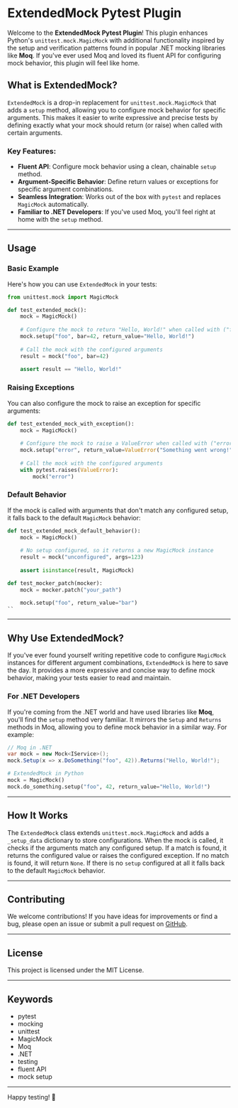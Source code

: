 # ExtendedMock Pytest Plugin

Welcome to the **ExtendedMock Pytest Plugin**! This plugin enhances Python's `unittest.mock.MagicMock` with additional functionality inspired by the setup and verification patterns found in popular .NET mocking libraries like **Moq**. If you've ever used Moq and loved its fluent API for configuring mock behavior, this plugin will feel like home.

## What is ExtendedMock?

`ExtendedMock` is a drop-in replacement for `unittest.mock.MagicMock` that adds a `setup` method, allowing you to configure mock behavior for specific arguments. This makes it easier to write expressive and precise tests by defining exactly what your mock should return (or raise) when called with certain arguments.

### Key Features:
- **Fluent API**: Configure mock behavior using a clean, chainable `setup` method.
- **Argument-Specific Behavior**: Define return values or exceptions for specific argument combinations.
- **Seamless Integration**: Works out of the box with `pytest` and replaces `MagicMock` automatically.
- **Familiar to .NET Developers**: If you've used Moq, you'll feel right at home with the `setup` method.

---

## Usage

### Basic Example

Here's how you can use `ExtendedMock` in your tests:

```python
from unittest.mock import MagicMock

def test_extended_mock():
    mock = MagicMock()
    
    # Configure the mock to return "Hello, World!" when called with ("foo", bar=42)
    mock.setup("foo", bar=42, return_value="Hello, World!")
    
    # Call the mock with the configured arguments
    result = mock("foo", bar=42)
    
    assert result == "Hello, World!"
```

### Raising Exceptions

You can also configure the mock to raise an exception for specific arguments:

```python
def test_extended_mock_with_exception():
    mock = MagicMock()
    
    # Configure the mock to raise a ValueError when called with ("error",)
    mock.setup("error", return_value=ValueError("Something went wrong!"))
    
    # Call the mock with the configured arguments
    with pytest.raises(ValueError):
        mock("error")
```

### Default Behavior

If the mock is called with arguments that don't match any configured setup, it falls back to the default `MagicMock` behavior:

```python
def test_extended_mock_default_behavior():
    mock = MagicMock()
    
    # No setup configured, so it returns a new MagicMock instance
    result = mock("unconfigured", args=123)
    
    assert isinstance(result, MagicMock)
```

```python
def test_mocker_patch(mocker):
    mock = mocker.patch("your_path")

    mock.setup("foo", return_value="bar")
``
```
---

## Why Use ExtendedMock?

If you've ever found yourself writing repetitive code to configure `MagicMock` instances for different argument combinations, `ExtendedMock` is here to save the day. It provides a more expressive and concise way to define mock behavior, making your tests easier to read and maintain.

### For .NET Developers

If you're coming from the .NET world and have used libraries like **Moq**, you'll find the `setup` method very familiar. It mirrors the `Setup` and `Returns` methods in Moq, allowing you to define mock behavior in a similar way. For example:

```csharp
// Moq in .NET
var mock = new Mock<IService>();
mock.Setup(x => x.DoSomething("foo", 42)).Returns("Hello, World!");
```

```python
# ExtendedMock in Python
mock = MagicMock()
mock.do_something.setup("foo", 42, return_value="Hello, World!")
```

---

## How It Works

The `ExtendedMock` class extends `unittest.mock.MagicMock` and adds a `_setup_data` dictionary to store configurations. When the mock is called, it checks if the arguments match any configured setup. If a match is found, it returns the configured value or raises the configured exception. If no match is found, it will return `None`. If there is no `setup` configured at all it falls back to the default `MagicMock` behavior.

---

## Contributing

We welcome contributions! If you have ideas for improvements or find a bug, please open an issue or submit a pull request on [GitHub](https://github.com/yourusername/pytest-extendedmock).

---

## License

This project is licensed under the MIT License.

---

## Keywords

- pytest
- mocking
- unittest
- MagicMock
- Moq
- .NET
- testing
- fluent API
- mock setup

---

Happy testing! 🚀
